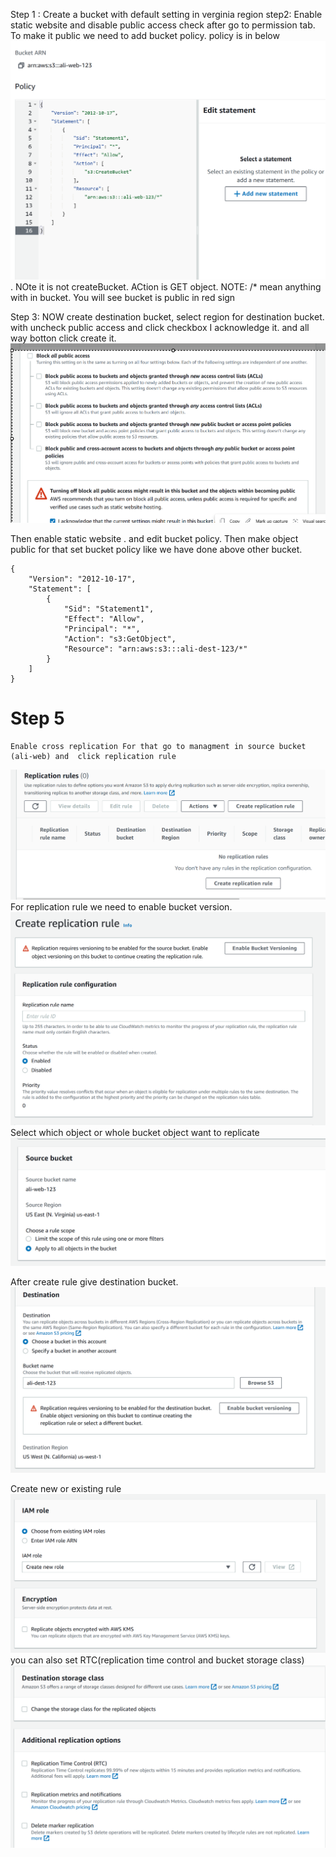 Step 1 :
    Create a bucket with default setting in verginia region
step2:
    Enable static website and disable public access check after go to permission tab.
    To make it public we need to add bucket policy. policy is in below
    ![alt](./asset/bucket-policy-static-website.png). NOte it is not createBucket. ACtion is GET object.
NOTE: /* mean anything with in bucket.
    You will see bucket is public in red sign



Step 3:
    NOW create destination bucket, select region for destination bucket. with uncheck public access and click checkbox I acknowledge it. and all way botton click create it.
![alt](./asset/uncheck-public-access.png)

Then enable static website . and edit bucket policy. Then make object public for that set bucket policy like we have done above other bucket.
```
{
    "Version": "2012-10-17",
    "Statement": [
        {
            "Sid": "Statement1",
            "Effect": "Allow",
            "Principal": "*",
            "Action": "s3:GetObject",
            "Resource": "arn:aws:s3:::ali-dest-123/*"
        }
    ]
}
```

# Step 5
    Enable cross replication For that go to managment in source bucket (ali-web) and  click replication rule
![alt](./asset/replication-rule.png)
For replication rule we need to enable bucket version. 
![alt](./asset/create-replication-rule.png)
Select which object or whole bucket object want to replicate
![alt](./asset/create-replication-rule-2.png)

After create rule give destination bucket.
![alt](./asset/replication-rule-3.png)

Create new or existing rule
![alt](./asset/replication-rule-4.png)
you can also set RTC(replication time control and bucket storage class)
![alt](./asset/replication-rule-5.png)




